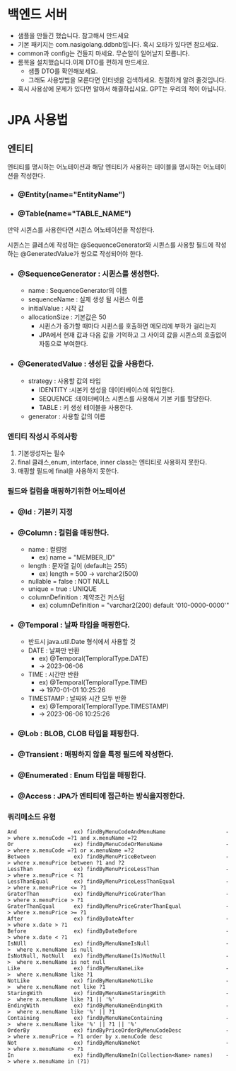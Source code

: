 # 백엔드 서버

- 샘플을 만들긴 했습니다. 참고해서 만드세요
- 기본 패키지는 com.nasigolang.ddbnb입니다. 혹시 오타가 있다면 참으세요.
- common과 config는 건들지 마세요. 무슨일이 일어날지 모릅니다.
- 롬복을 설치했습니다.이제 DTO를 편하게 만드세요.
    - 샘플 DTO를 확인해보세요.
    - 그래도 사용방법을 모른다면 인터넷을 검색하세요. 친절하게 알려 줄것입니다.
- 혹시 사용상에 문제가 있다면 알아서 해결하십시요. GPT는 우리의 적이 아닙니다.

# JPA 사용법

## 엔티티

엔티티를 명시하는 어노테이션과 해당 엔티티가 사용하는 테이블을 명시하는 어노테이션을 작성한다.

- ### @Entity(name="EntityName")
- ### @Table(name="TABLE_NAME")

만약 시퀸스를 사용한다면 시퀸스 어노테이션을 작성한다.

시퀸스는 클레스에 작성하는 @SequenceGenerator와 시퀸스를 사용할 필드에 작성하는 @GeneratedValue가 쌍으로 작성되어야 한다.

- ### @SequenceGenerator : 시퀸스를 생성한다.
    - name : SequenceGenerator의 이름
    - sequenceName : 실제 생성 될 시퀸스 이름
    - initialValue : 시작 값
    - allocationSize : 기본값은 50
        - 시퀸스가 증가할 때마다 시퀸스를 호출하면 메모리에 부하가 걸리는지
        - JPA에서 현재 값과 다음 값을 기억하고 그 사이의 값을 시퀸스의 호출없이 자동으로 부여한다.

- ### @GeneratedValue : 생성된 값을 사용한다.
    - strategy : 사용할 값의 타입
        - IDENTITY :시본키 생성을 데이터베이스에 위임한다.
        - SEQUENCE :데이터베이스 시퀸스를 사용해서 기본 키를 할당한다.
        - TABLE : 키 생성 테이블을 사용한다.
    - generator : 사용할 값의 이름

### 엔티티 작성시 주의사항

1. 기본생성자는 필수
2. final 클래스,enum, interface, inner class는 엔티티로 사용하지 못한다.
3. 매핑할 필드에 final을 사용하지 못한다.

### 필드와 컬럼을 매핑하기위한 어노테이션

- ### @Id : 기본키 지정
- ### @Column : 컬럼을 매핑한다.
    - name : 컬럼명
        - ex) name = "MEMBER_ID"
    - length : 문자열 길이 (default는 255)
        - ex) length = 500 -> varchar2(500)
    - nullable = false : NOT NULL
    - unique = true : UNIQUE
    - columnDefinition : 제약조건 커스텀
        - ex) columnDefinition = "varchar2(200) default '010-0000-0000'"

- ### @Temporal : 날짜 타입을 매핑한다.
    - 반드시 java.util.Date 형식에서 사용할 것
    - DATE : 날짜만 반환
        - ex) @Temporal(TemploralType.DATE)
        - ->  2023-06-06
    - TIME : 시간만 반환
        - ex) @Temporal(TemploralType.TIME)
        - ->  1970-01-01 10:25:26
    - TIMESTAMP : 날짜와 시간 모두 반환
        - ex) @Temporal(TemploralType.TIMESTAMP)
        - ->  2023-06-06 10:25:26

- ### @Lob : BLOB, CLOB 타입을 패핑한다.
- ### @Transient : 매핑하지 않을 특정 필드에 작성한다.
- ### @Enumerated : Enum 타입을 매핑한다.
- ### @Access : JPA가 엔티티에 접근하는 방식을지정한다.

### 쿼리메소드 유형

    And                  ex) findByMenuCodeAndMenuName                   -> where x.menuCode =?1 and x.menuName =?2
    Or                   ex) findByMenuCodeOrMenuName                    -> where x.menuCode =?1 or x.menuName =?2
    Between              ex) findByMenuPriceBetween                      -> where x.menuPrice between ?1 and ?2
    LessThan             ex) findByMenuPriceLessThan                     -> where x.menuPrice < ?1
    LessThanEqual        ex) findByMenuPriceLessThanEqual                -> where x.menuPrice <= ?1
    GraterThan           ex) findByMenuPriceGraterThan                   -> where x.menuPrice > ?1
    GraterThanEqual      ex) findByMenuPriceGraterThanEqual              -> where x.menuPrice >= ?1
    After                ex) findByDateAfter                             -> where x.date > ?1
    Before               ex) findByDateBefore                            -> where x.date < ?1
    IsNUll               ex) findByMenuNameIsNull                        ->  where x.menuName is null
    IsNotNull, NotNull   ex) findByMenuName(Is)NotNull                   ->  where x.menuName is not null
    Like                 ex) findByMenuNameLike                          ->  where x.menuName like ?1
    NotLike              ex) findByMenuNameNotLike                       ->  where x.menuName not like ?1
    StaringWith          ex) findByMenuNameStaringWith                   ->  where x.menuName like ?1 || '%'
    EndingWith           ex) findByMenuNameEndingWith                    ->  where x.menuName like '%' || ?1
    Containing           ex) findByMenuNameContaining                    ->  where x.menuName like '%' || ?1 || '%'
    OrderBy              ex) findByPriceOrderByMenuCodeDesc              -> where x.menuPrice = ?1 order by x.menuCode desc
    Not                  ex) findByMenuNameNot                           -> where x.menuName <> ?1
    In                   ex) findByMenuNameIn(Collection<Name> names)    -> where x.menuName in (?1)